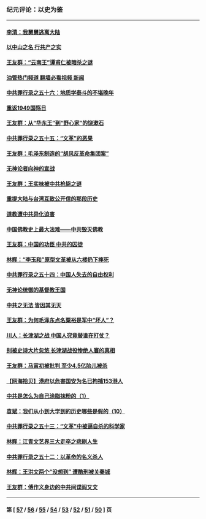 ### 纪元评论：以史为鉴
---
#### [李清：我舅舅逃离大陆](../../pages/nsc1028/n13343329.md?11110330) 
#### [以中山之名 行共产之实](../../pages/nsc1028/n13346437.md?11110330) 
#### [王友群：“云南王”谭甫仁被暗杀之谜](../../pages/nsc1028/n13357123.md?11110330) 
#### [油管热门频道 翻墙必看视频 新闻](ok?11110330)
#### [中共罪行录之五十六：地质学泰斗的不堪晚年](../../pages/nsc1028/n13355675.md?11110330) 
#### [重返1949国殇日](../../pages/nsc1028/n13346372.md?11110330) 
#### [王友群：从“华东王”到“野心家”的饶漱石](../../pages/nsc1028/n13346037.md?11110330) 
#### [中共罪行录之五十五：“文革”的恶果](../../pages/nsc1028/n13324062.md?11110330) 
#### [王友群：毛泽东制造的“胡风反革命集团案”](../../pages/nsc1028/n13324909.md?11110330) 
#### [无神论者向神的宣战](../../pages/nsc1028/n13281535.md?11110330) 
#### [王友群：王实味被中共枪毙之谜](../../pages/nsc1028/n13307502.md?11110330) 
#### [重提大陆与台湾互致公开信的那段历史](../../pages/nsc1028/n13305095.md?11110330) 
#### [道教遭中共异化迫害](../../pages/nsc1028/n13281463.md?11110330) 
#### [中国佛教史上最大法难——中共毁灭佛教](../../pages/nsc1028/n13281397.md?11110330) 
#### [王友群：中国的功臣 中共的囚徒](../../pages/nsc1028/n13291790.md?11110330) 
#### [林辉：“李玉和”原型文革被从六楼扔下摔死](../../pages/nsc1028/n13291564.md?11110330) 
#### [中共罪行录之五十四：中国人失去的自由权利](../../pages/nsc1028/n13290123.md?11110330) 
#### [无神论统御的基督教王国](../../pages/nsc1028/n13281280.md?11110330) 
#### [中共之无法 皆因其无天](../../pages/nsc1028/n13281088.md?11110330) 
#### [王友群：为何毛泽东点名粟裕是军中“坏人”？](../../pages/nsc1028/n13279118.md?11110330) 
#### [川人：长津湖之战 中国人究竟替谁在打仗？](../../pages/nsc1028/n13279096.md?11110330) 
#### [别被史诗大片忽悠 长津湖战役惨绝人寰的真相](../../pages/nsc1028/n13279023.md?11110330) 
#### [王友群：马寅初被批判 至少4.5亿胎儿被杀](../../pages/nsc1028/n13260313.md?11110330) 
#### [【网海拾贝】港府以危害国安为名已拘捕153港人](../../pages/nsc1028/n13257369.md?11110330) 
#### [中共是怎么为自己涂脂抹粉的（1）](../../pages/nsc1028/n13257311.md?11110330) 
#### [袁斌：我们从小到大学到的历史哪些是假的（10）](../../pages/nsc1028/n13252177.md?11110330) 
#### [中共罪行录之五十三：“文革”中被逼自杀的科学家](../../pages/nsc1028/n13249512.md?11110330) 
#### [林辉：江青文艺界三大走卒之悲剧人生](../../pages/nsc1028/n13248164.md?11110330) 
#### [中共罪行录之五十二：以革命的名义杀人](../../pages/nsc1028/n13247326.md?11110330) 
#### [林辉：王洪文两个“没想到” 遭酷刑被关秦城](../../pages/nsc1028/n13244136.md?11110330) 
#### [王友群：傅作义身边的中共间谍阎又文](../../pages/nsc1028/n13244038.md?11110330) 

---
#### 第 [ [57](./57.md?11110330) / [56](./56.md?11110330) / [55](./55.md?11110330) / [54](./54.md?11110330) / [53](./53.md?11110330) / [52](./52.md?11110330) / [51](./51.md?11110330) / [50](./50.md?11110330) ] 页
